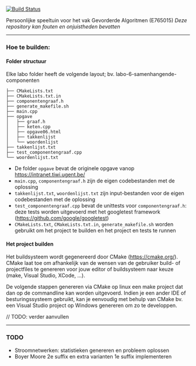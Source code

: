 [![Build Status](https://travis-ci.org/MartenBE/gevorderde-algoritmen.svg?branch=master)](https://travis-ci.org/MartenBE/gevorderde-algoritmen)


Persoonlijke speeltuin voor het vak Gevorderde Algoritmen (E765015)
*Deze repository kan fouten en onjuistheden bevatten*

-----

### Hoe te builden:

#### Folder structuur

Elke labo folder heeft de volgende layout; bv. labo-6-samenhangende-componenten

```
├── CMakeLists.txt
├── CMakeLists.txt.in
├── componentengraaf.h
├── generate_makefile.sh
├── main.cpp
├── opgave
│   ├── graaf.h
│   ├── keten.cpp
│   ├── opgave06.html
│   ├── takkenlijst
│   └── woordenlijst
├── takkenlijst.txt
├── test_componentengraaf.cpp
└── woordenlijst.txt
```

- De folder `opgave` bevat de originele opgave vanop https://intranet.tiwi.ugent.be/
- `main.cpp`, `componentengraaf.h` zijn de eigen codebestanden met de oplossing
- `takkenlijst.txt`, `woordenlijst.txt` zijn input-bestanden voor de eigen codebestanden met de oplossing
- `test_componentengraaf.cpp` bevat de unittests voor `componentengraaf.h`: deze tests worden uitgevoerd met het googletest framework (https://github.com/google/googletest)
- `CMakeLists.txt`, `CMakeLists.txt.in`, `generate_makefile.sh` worden gebruikt om het project te builden en het project en tests te runnen

#### Het project builden

Het buildsysteem wordt gegenereerd door CMake (https://cmake.org/). CMake laat toe om afhankelijk van de wensen van de gebruiker build- of projectfiles te genereren voor jouw editor of buildsysteem naar keuze (make, Visual Studio, XCode, ...).

De volgende stappen genereren via CMake op linux een make project dat dan op de commandline kan worden uitgevoerd. Indien je een ander IDE of besturingssysteem gebruikt, kan je eenvoudig met behulp van CMake bv. een Visual Studio project op Windows genereren om zo te developpen.

// TODO: verder aanvullen

-----

### TODO

- Stroomnetwerken: statistieken genereren en probleem oplossen
- Boyer Moore 2e suffix en extra varianten 1e suffix implementeren
